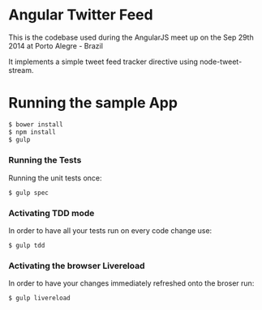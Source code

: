 # Angular Twitter Feed

This is the codebase used during the AngularJS meet up on the Sep 29th 2014 at Porto Alegre - Brazil

It implements a simple tweet feed tracker directive using node-tweet-stream.

# Running the sample App

```bash
$ bower install
$ npm install
$ gulp
```

### Running the Tests

Running the unit tests once:

`$ gulp spec`

### Activating TDD mode

In order to have all your tests run on every code change use:

`$ gulp tdd`

### Activating the browser Livereload

In order to have your changes immediately refreshed onto the broser run:

`$ gulp livereload`

